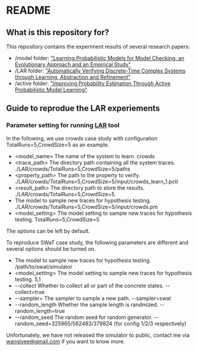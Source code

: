 # README #

## What is this repository for? ###

This repository contains the experiment results of several research papers:
* /model folder: ["Learning Probabilistic Models for Model Checking: an Evolutionary Approach and an Empirical Study"](https://link.springer.com/article/10.1007/s10009-018-0492-7)
* /LAR folder: ["Automatically Verifying Discrete-Time Complex Systems through Learning, Abstraction and Refinement"](https://arxiv.org/abs/1610.06371).
* /active folder: ["Improving Probability Estimation Through Active Probabilistic Model Learning"](https://link.springer.com/chapter/10.1007/978-3-319-68690-5_23)

## Guide to reprodue the LAR experiements ##
### Parameter setting for running [LAR](https://github.com/wang-jingyi/Ziqian) tool ###
In the following, we use crowds case study with configuration TotalRuns=5,CrowdSize=5 as an example.
* <model_name>         The name of the system to learn.     crowds
* <trace_path>         The directory path containing all the system traces.     ./LAR/crowds/TotalRuns=5,CrowdSize=5/paths
* <property_path>      The path to the property to verify.          ./LAR/crowds/TotalRuns=5,CrowdSize=5/input/crowds_learn_1.pctl
* <result_path>        The directory path to store the results.     ./LAR/crowds/TotalRuns=5,CrowdSize=5
* <model>              The model to sample new traces for hypothesis testing.     ./LAR/crowds/TotalRuns=5,CrowdSize=5/input/crowds.pm
* <model_setting>      The model setting to sample new traces for hypothesis testing.   TotalRuns=5,CrowdSize=5
  
The options can be left by default.

To reproduce SWaT case study, the following parameters are different and several options should be turned on.
* <model>              The model to sample new traces for hypothesis testing.     /path/to/swat/simulator
* <model_setting>      The model setting to sample new traces for hypothesis testing.   5,1
* --collect             Whether to collect all or part of the concrete states.     --collect=true
* --sampler=<sampler>   The sampler to sample a new path.     --sampler=swat
* --random_length       Whether the sample length is randmized.     --random_length=true
* --random_seed         The random seed for random generator.     --random_seed=325965/562483/379824 (for config 1/2/3 respectively)

Unfortunately, we have not released the simulator to public, contact me via wangjyee@gmail.com if you want to know more.
